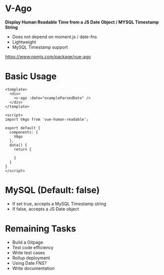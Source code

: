 # V-Ago

**Display Human Readable Time from a JS Date Object / MYSQL Timestamp String**

- Does not depend on moment.js / date-fns
- Lightweight
- MySQL Timestamp support

 https://www.npmjs.com/package/vue-ago

# Basic Usage

```
<template>
  <div>
    <v-ago :date="exampleParsedDate" />
  </div>
</template>

<script>
import VAgo from 'vue-human-readable';

export default {
  components: {
    VAgo
  },
  data() {
    return {
      
    }
  }
}
</script>
```

# MySQL (Default: false)

- If set true, accepts a MySQL Timestamp string
- If false, accepts a JS Date object

# Remaining Tasks

- Build a Gitpage
- Test code efficiency
- Write test cases
- Rollup deployment
- Using Date FNS?
- Write documentation
